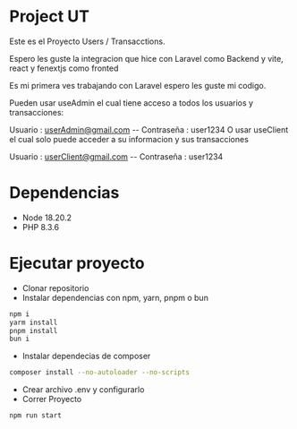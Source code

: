 # Project UT

Este es el Proyecto Users / Transacctions.

Espero les guste la integracion que hice con Laravel como Backend y vite, react y fenextjs como fronted

Es mi primera ves trabajando con Laravel espero les guste mi codigo.

Pueden usar useAdmin el cual tiene acceso a todos los usuarios y transacciones:

Usuario : userAdmin@gmail.com -- Contraseña : user1234
O usar useClient el cual solo puede acceder a su informacion y sus transacciones

Usuario : userClient@gmail.com -- Contraseña : user1234

# Dependencias

- Node 18.20.2
- PHP 8.3.6

# Ejecutar proyecto

- Clonar repositorio
- Instalar dependencias con npm, yarn, pnpm o bun
```bash
npm i
yarm install
pnpm install
bun i
```
- Instalar dependecias de composer
```bash
composer install --no-autoloader --no-scripts
```
- Crear archivo .env y configurarlo 
- Correr Proyecto
```bash
npm run start
```
